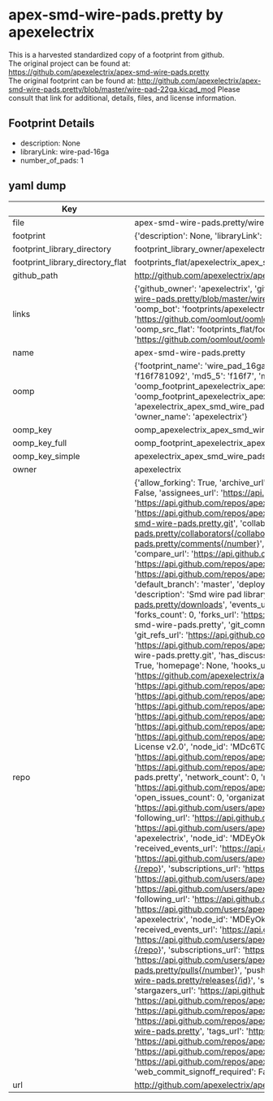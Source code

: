 # apex-smd-wire-pads.pretty by apexelectrix  
This is a harvested standardized copy of a footprint from github.  
The original project can be found at:  
https://github.com/apexelectrix/apex-smd-wire-pads.pretty  
The original footprint can be found at:
http://github.com/apexelectrix/apex-smd-wire-pads.pretty/blob/master/wire-pad-22ga.kicad_mod
Please consult that link for additional, details, files, and license information.  
## Footprint Details
* description: None  
* libraryLink: wire-pad-16ga  
* number_of_pads: 1  
## yaml dump  
| Key | Value |  
| --- | --- |  
| file | apex-smd-wire-pads.pretty/wire-pad-16ga.kicad_mod |  
| footprint | {'description': None, 'libraryLink': 'wire-pad-16ga', 'number_of_pads': 1} |  
| footprint_library_directory | footprint_library_owner/apexelectrix_apex-smd-wire-pads.pretty |  
| footprint_library_directory_flat | footprints_flat/apexelectrix_apex_smd_wire_pads_wire_pad_16ga/working |  
| github_path | http://github.com/apexelectrix/apex-smd-wire-pads.pretty/blob/master/wire-pad-16ga.kicad_mod |  
| links | {'github_owner': 'apexelectrix', 'github_repo_name': 'apex-smd-wire-pads.pretty', 'github_src': 'http://github.com/apexelectrix/apex-smd-wire-pads.pretty/blob/master/wire-pad-22ga.kicad_mod', 'github_src_repo': 'https://github.com/apexelectrix/apex-smd-wire-pads.pretty', 'oomp_bot': 'footprints/apexelectrix_apex_smd_wire_pads_wire_pad_16ga/working', 'oomp_bot_github': 'https://github.com/oomlout/oomlout_oomp_footprint_bot/tree/main/footprints/apexelectrix_apex_smd_wire_pads_wire_pad_16ga/working', 'oomp_src_flat': 'footprints_flat/footprints_flat/apexelectrix_apex_smd_wire_pads_wire_pad_16ga/working', 'oomp_src_flat_github': 'https://github.com/oomlout/oomlout_oomp_footprint_src/tree/main/footprints_flat/apexelectrix_apex_smd_wire_pads_wire_pad_16ga/working'} |  
| name | apex-smd-wire-pads.pretty |  
| oomp | {'footprint_name': 'wire_pad_16ga', 'library_name': 'apex_smd_wire_pads', 'md5': 'f16f78109290163f63e6d8d0f755d3c9', 'md5_10': 'f16f781092', 'md5_5': 'f16f7', 'md5_6': 'f16f78', 'oomp_key': 'oomp_apexelectrix_apex_smd_wire_pads_wire_pad_16ga', 'oomp_key_extra': 'oomp_footprint_apexelectrix_apex_smd_wire_pads_wire_pad_16ga', 'oomp_key_full': 'oomp_footprint_apexelectrix_apex_smd_wire_pads_wire_pad_16ga_f16f78', 'oomp_key_simple': 'apexelectrix_apex_smd_wire_pads_wire_pad_16ga', 'original_filename': 'apex-smd-wire-pads.pretty/wire-pad-16ga.kicad_mod', 'owner_name': 'apexelectrix'} |  
| oomp_key | oomp_apexelectrix_apex_smd_wire_pads_wire_pad_16ga |  
| oomp_key_full | oomp_footprint_apexelectrix_apex_smd_wire_pads_wire_pad_16ga |  
| oomp_key_simple | apexelectrix_apex_smd_wire_pads_wire_pad_16ga |  
| owner | apexelectrix |  
| repo | {'allow_forking': True, 'archive_url': 'https://api.github.com/repos/apexelectrix/apex-smd-wire-pads.pretty/{archive_format}{/ref}', 'archived': False, 'assignees_url': 'https://api.github.com/repos/apexelectrix/apex-smd-wire-pads.pretty/assignees{/user}', 'blobs_url': 'https://api.github.com/repos/apexelectrix/apex-smd-wire-pads.pretty/git/blobs{/sha}', 'branches_url': 'https://api.github.com/repos/apexelectrix/apex-smd-wire-pads.pretty/branches{/branch}', 'clone_url': 'https://github.com/apexelectrix/apex-smd-wire-pads.pretty.git', 'collaborators_url': 'https://api.github.com/repos/apexelectrix/apex-smd-wire-pads.pretty/collaborators{/collaborator}', 'comments_url': 'https://api.github.com/repos/apexelectrix/apex-smd-wire-pads.pretty/comments{/number}', 'commits_url': 'https://api.github.com/repos/apexelectrix/apex-smd-wire-pads.pretty/commits{/sha}', 'compare_url': 'https://api.github.com/repos/apexelectrix/apex-smd-wire-pads.pretty/compare/{base}...{head}', 'contents_url': 'https://api.github.com/repos/apexelectrix/apex-smd-wire-pads.pretty/contents/{+path}', 'contributors_url': 'https://api.github.com/repos/apexelectrix/apex-smd-wire-pads.pretty/contributors', 'created_at': '2015-08-04T19:21:30Z', 'default_branch': 'master', 'deployments_url': 'https://api.github.com/repos/apexelectrix/apex-smd-wire-pads.pretty/deployments', 'description': 'Smd wire pad library for Kicad', 'disabled': False, 'downloads_url': 'https://api.github.com/repos/apexelectrix/apex-smd-wire-pads.pretty/downloads', 'events_url': 'https://api.github.com/repos/apexelectrix/apex-smd-wire-pads.pretty/events', 'fork': False, 'forks': 0, 'forks_count': 0, 'forks_url': 'https://api.github.com/repos/apexelectrix/apex-smd-wire-pads.pretty/forks', 'full_name': 'apexelectrix/apex-smd-wire-pads.pretty', 'git_commits_url': 'https://api.github.com/repos/apexelectrix/apex-smd-wire-pads.pretty/git/commits{/sha}', 'git_refs_url': 'https://api.github.com/repos/apexelectrix/apex-smd-wire-pads.pretty/git/refs{/sha}', 'git_tags_url': 'https://api.github.com/repos/apexelectrix/apex-smd-wire-pads.pretty/git/tags{/sha}', 'git_url': 'git://github.com/apexelectrix/apex-smd-wire-pads.pretty.git', 'has_discussions': False, 'has_downloads': True, 'has_issues': True, 'has_pages': False, 'has_projects': True, 'has_wiki': True, 'homepage': None, 'hooks_url': 'https://api.github.com/repos/apexelectrix/apex-smd-wire-pads.pretty/hooks', 'html_url': 'https://github.com/apexelectrix/apex-smd-wire-pads.pretty', 'id': 40204598, 'is_template': False, 'issue_comment_url': 'https://api.github.com/repos/apexelectrix/apex-smd-wire-pads.pretty/issues/comments{/number}', 'issue_events_url': 'https://api.github.com/repos/apexelectrix/apex-smd-wire-pads.pretty/issues/events{/number}', 'issues_url': 'https://api.github.com/repos/apexelectrix/apex-smd-wire-pads.pretty/issues{/number}', 'keys_url': 'https://api.github.com/repos/apexelectrix/apex-smd-wire-pads.pretty/keys{/key_id}', 'labels_url': 'https://api.github.com/repos/apexelectrix/apex-smd-wire-pads.pretty/labels{/name}', 'language': None, 'languages_url': 'https://api.github.com/repos/apexelectrix/apex-smd-wire-pads.pretty/languages', 'license': {'key': 'gpl-2.0', 'name': 'GNU General Public License v2.0', 'node_id': 'MDc6TGljZW5zZTg=', 'spdx_id': 'GPL-2.0', 'url': 'https://api.github.com/licenses/gpl-2.0'}, 'merges_url': 'https://api.github.com/repos/apexelectrix/apex-smd-wire-pads.pretty/merges', 'milestones_url': 'https://api.github.com/repos/apexelectrix/apex-smd-wire-pads.pretty/milestones{/number}', 'mirror_url': None, 'name': 'apex-smd-wire-pads.pretty', 'network_count': 0, 'node_id': 'MDEwOlJlcG9zaXRvcnk0MDIwNDU5OA==', 'notifications_url': 'https://api.github.com/repos/apexelectrix/apex-smd-wire-pads.pretty/notifications{?since,all,participating}', 'open_issues': 0, 'open_issues_count': 0, 'organization': {'avatar_url': 'https://avatars.githubusercontent.com/u/6211642?v=4', 'events_url': 'https://api.github.com/users/apexelectrix/events{/privacy}', 'followers_url': 'https://api.github.com/users/apexelectrix/followers', 'following_url': 'https://api.github.com/users/apexelectrix/following{/other_user}', 'gists_url': 'https://api.github.com/users/apexelectrix/gists{/gist_id}', 'gravatar_id': '', 'html_url': 'https://github.com/apexelectrix', 'id': 6211642, 'login': 'apexelectrix', 'node_id': 'MDEyOk9yZ2FuaXphdGlvbjYyMTE2NDI=', 'organizations_url': 'https://api.github.com/users/apexelectrix/orgs', 'received_events_url': 'https://api.github.com/users/apexelectrix/received_events', 'repos_url': 'https://api.github.com/users/apexelectrix/repos', 'site_admin': False, 'starred_url': 'https://api.github.com/users/apexelectrix/starred{/owner}{/repo}', 'subscriptions_url': 'https://api.github.com/users/apexelectrix/subscriptions', 'type': 'Organization', 'url': 'https://api.github.com/users/apexelectrix'}, 'owner': {'avatar_url': 'https://avatars.githubusercontent.com/u/6211642?v=4', 'events_url': 'https://api.github.com/users/apexelectrix/events{/privacy}', 'followers_url': 'https://api.github.com/users/apexelectrix/followers', 'following_url': 'https://api.github.com/users/apexelectrix/following{/other_user}', 'gists_url': 'https://api.github.com/users/apexelectrix/gists{/gist_id}', 'gravatar_id': '', 'html_url': 'https://github.com/apexelectrix', 'id': 6211642, 'login': 'apexelectrix', 'node_id': 'MDEyOk9yZ2FuaXphdGlvbjYyMTE2NDI=', 'organizations_url': 'https://api.github.com/users/apexelectrix/orgs', 'received_events_url': 'https://api.github.com/users/apexelectrix/received_events', 'repos_url': 'https://api.github.com/users/apexelectrix/repos', 'site_admin': False, 'starred_url': 'https://api.github.com/users/apexelectrix/starred{/owner}{/repo}', 'subscriptions_url': 'https://api.github.com/users/apexelectrix/subscriptions', 'type': 'Organization', 'url': 'https://api.github.com/users/apexelectrix'}, 'private': False, 'pulls_url': 'https://api.github.com/repos/apexelectrix/apex-smd-wire-pads.pretty/pulls{/number}', 'pushed_at': '2015-08-06T21:07:33Z', 'releases_url': 'https://api.github.com/repos/apexelectrix/apex-smd-wire-pads.pretty/releases{/id}', 'size': 116, 'ssh_url': 'git@github.com:apexelectrix/apex-smd-wire-pads.pretty.git', 'stargazers_count': 0, 'stargazers_url': 'https://api.github.com/repos/apexelectrix/apex-smd-wire-pads.pretty/stargazers', 'statuses_url': 'https://api.github.com/repos/apexelectrix/apex-smd-wire-pads.pretty/statuses/{sha}', 'subscribers_count': 2, 'subscribers_url': 'https://api.github.com/repos/apexelectrix/apex-smd-wire-pads.pretty/subscribers', 'subscription_url': 'https://api.github.com/repos/apexelectrix/apex-smd-wire-pads.pretty/subscription', 'svn_url': 'https://github.com/apexelectrix/apex-smd-wire-pads.pretty', 'tags_url': 'https://api.github.com/repos/apexelectrix/apex-smd-wire-pads.pretty/tags', 'teams_url': 'https://api.github.com/repos/apexelectrix/apex-smd-wire-pads.pretty/teams', 'temp_clone_token': None, 'topics': [], 'trees_url': 'https://api.github.com/repos/apexelectrix/apex-smd-wire-pads.pretty/git/trees{/sha}', 'updated_at': '2015-08-04T19:21:30Z', 'url': 'https://api.github.com/repos/apexelectrix/apex-smd-wire-pads.pretty', 'visibility': 'public', 'watchers': 0, 'watchers_count': 0, 'web_commit_signoff_required': False} |  
| url | http://github.com/apexelectrix/apex-smd-wire-pads.pretty |  

